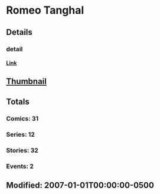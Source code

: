 # Romeo  Tanghal 
## Details
### detail
#### [Link](http://marvel.com/comics/creators/1884/romeo_tanghal?utm_campaign=apiRef&utm_source=225578a89fc76f3d20fbffda5d17a88d)
## [Thumbnail](http://i.annihil.us/u/prod/marvel/i/mg/b/40/image_not_available.jpg)
## Totals
### Comics: 31
### Series: 12
### Stories: 32
### Events: 2
## Modified: 2007-01-01T00:00:00-0500